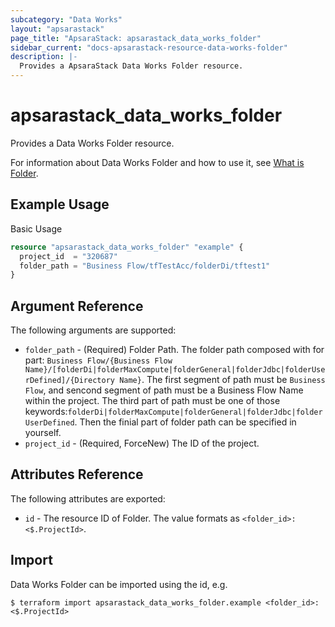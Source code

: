 ```yaml
---
subcategory: "Data Works"
layout: "apsarastack"
page_title: "ApsaraStack: apsarastack_data_works_folder"
sidebar_current: "docs-apsarastack-resource-data-works-folder"
description: |-
  Provides a ApsaraStack Data Works Folder resource.
---
```


# apsarastack\_data\_works\_folder

Provides a Data Works Folder resource.

For information about Data Works Folder and how to use it, see [What is Folder](https://help.aliyun.com/document_detail/173940.html).

## Example Usage

Basic Usage

```terraform
resource "apsarastack_data_works_folder" "example" {
  project_id  = "320687"
  folder_path = "Business Flow/tfTestAcc/folderDi/tftest1"
}
```

## Argument Reference

The following arguments are supported:

* `folder_path` - (Required) Folder Path. The folder path composed with for part: `Business Flow/{Business Flow Name}/[folderDi|folderMaxCompute|folderGeneral|folderJdbc|folderUserDefined]/{Directory Name}`. The first segment of path must be `Business Flow`, and sencond segment of path must be a Business Flow Name within the project. The third part of path must be one of those keywords:`folderDi|folderMaxCompute|folderGeneral|folderJdbc|folderUserDefined`. Then the finial part of folder path can be specified in yourself.
* `project_id` - (Required, ForceNew) The ID of the project.

## Attributes Reference

The following attributes are exported:

* `id` - The resource ID of Folder. The value formats as `<folder_id>:<$.ProjectId>`.

## Import

Data Works Folder can be imported using the id, e.g.

```
$ terraform import apsarastack_data_works_folder.example <folder_id>:<$.ProjectId>
```
